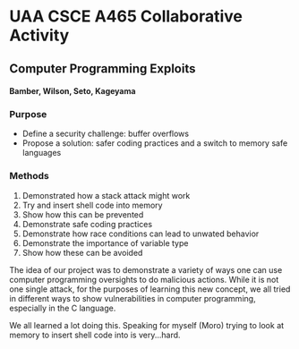 # UAA CSCE A465 Collaborative Activity
## Computer Programming Exploits
#### Bamber, Wilson, Seto, Kageyama

### Purpose
- Define a security challenge: buffer overflows
- Propose a solution: safer coding practices and a switch to memory safe languages

### Methods
1. Demonstrated how a stack attack might work
2. Try and insert shell code into memory
3. Show how this can be prevented
4. Demonstrate safe coding practices
5. Demonstrate how race conditions can lead to unwated behavior
6. Demonstrate the importance of variable type
7. Show how these can be avoided

The idea of our project was to demonstrate a variety of ways one can use computer programming oversights to do malicious actions.
While it is not one single attack, for the purposes of learning this new concept, we all tried in different ways to show vulnerabilities
in computer programming, especially in the C language.  

We all learned a lot doing this.
Speaking for myself (Moro) trying to look at memory to insert shell code into is very...hard.  
